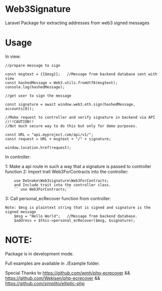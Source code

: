 # Web3Signature

Laravel Package for extracting addresses from web3 signed messages

# Usage

In view:

    //prepare message to sign

    const msgtext = {{$msg}};   //Message from backend database sent with view
    const hashedMessage = Web3.utils.fromUtf8(msgtext);
    console.log(hashedMessage);

    //get user to sign the message

    const signature = await window.web3.eth.sign(hashedMessage, accounts[0]);

    //Make request to controller and verify signature in backend via API
    //!!CAUTION!!
    //Not much secure way to do this but only for demo purposes.

    const URL = "api.myproject.com/api/v1/";
    const request = URL + msgtext + "/" + signature;

    window.location.href(request);

In controller:

1: Make a api route in such a way that a signature is passed to controller function
2: Import trait Web3ForContracts into the controller:

        use DeSnake\Web3signature\Web3ForContracts;
        and Include trait into the controller class.
        `` use Web3ForContracts;``

3: Call personal_ecRecover function from controller:

    Note: $msg is plaintext string that is signed and signature is the signed message
        $msg = "Hello World";   //Message from backend database.
        $address = $this->personal_ecRecover($msg, $signature);

# NOTE:

Package is in development mode.

Full examples are available in ./Example folder.

Special Thanks to https://github.com/wmh/php-ecrecover && https://github.com/Wekisen/php-ecrecover && https://github.com/simplito/elliptic-php